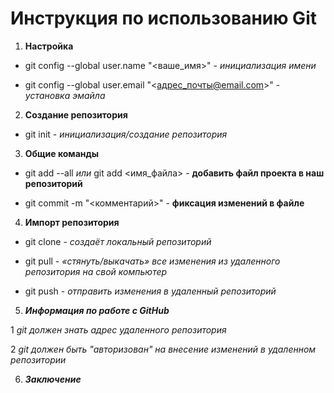 # Инструкция по использованию Git

1. **Настройка**
* git config --global user.name "<ваше_имя>"  - *инициализация имени*

* git config --global user.email "<адрес_почты@email.com>" - *установка эмайла*


2. **Создание репозитория**

* git init - *инициализация/создание репозитория*


3. **Общие команды**

* git add --all *или* git add <имя_файла>  - **добавить файл проекта в наш репозиторий**

* git commit -m "<комментарий>" - **фиксация изменений в файле**


4. **Импорт репозитория**

* git clone - *создаёт локальный репозиторий*

* git pull - *«стянуть/выкачать» все изменения из
удаленного репозитория на свой компьютер*

* git push - *отправить изменения в
удаленный репозиторий*


5. ***Информация по работе с GitHub***

1 *git должен знать адрес удаленного репозитория*

2 *git должен быть "авторизован" на внесение изменений в удаленном репозитории*

6. ***Заключение***